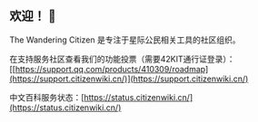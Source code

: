 ## 欢迎！ 👋

<!--

**Here are some ideas to get you started:**

🙋‍♀️ A short introduction - what is your organization all about?
🌈 Contribution guidelines - how can the community get involved?
👩‍💻 Useful resources - where can the community find your docs? Is there anything else the community should know?
🍿 Fun facts - what does your team eat for breakfast?
🧙 Remember, you can do mighty things with the power of [Markdown](https://docs.github.com/github/writing-on-github/getting-started-with-writing-and-formatting-on-github/basic-writing-and-formatting-syntax)
-->

The Wandering Citizen 是专注于星际公民相关工具的社区组织。

在支持服务社区查看我们的功能投票（需要42KIT通行证登录）：[[https://support.qq.com/products/410309/roadmap](https://support.citizenwiki.cn/)](https://support.citizenwiki.cn/)

中文百科服务状态：[https://status.citizenwiki.cn/](https://status.citizenwiki.cn/)

